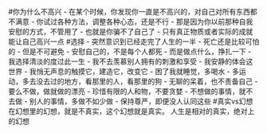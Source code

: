 #你为什么不高兴
    - 在某个时候，你发现你一直是不高兴的，对自己对所有东西都不满意
    - 你试过各种方法，调整各种心态，还是不行
    - 那是因为你以前那种自我安慰的方式，不管用了
    - 也就是你骗不了自己了
    - 只有真正物质或者实际的成就能让自己高兴一点
#选择
    - 突然意识到已经走完了人生的一半
    - 死亡还是比较可怕的
    - 但是不可避免
    - 安慰自己的，不是每个人都死
    - 而是做点什么，挣扎一下
    - 我选择清淡的度过此一生
    - 我不去羡慕别人拥有的刺激和享受
    - 我安静的体会这世界
    - 我悄无声息的触摸它，建造它，改变它
    - 困了我就睡觉，多喝水
    - 多运动，多去没去过的地方，看那里的人，看那里的狗
    - 无聊的呆着，也不责备自己
    - 要么不做，做就做的漂亮
    - 珍惜有限的人和物，不要贪婪
    - 不想做的事情，就不去做
    - 别人的事情，多做不如少做
    - 保持尊严，即便没人认同这些
#真实vs幻想
	在幻想里的幻想，就是不真实，这个幻想就是真实。
	人生是相对的真实，绝对上的幻想
